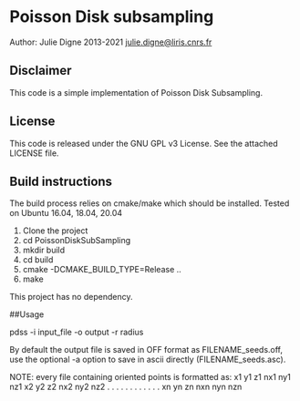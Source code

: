 # Poisson Disk subsampling

Author: Julie Digne 2013-2021
julie.digne@liris.cnrs.fr

## Disclaimer

This code is a simple implementation of Poisson Disk Subsampling.

## License

This code is released under the GNU GPL v3 License. See the attached LICENSE file.

## Build instructions

The build process relies on cmake/make which should be installed. Tested on Ubuntu 16.04, 18.04, 20.04

1) Clone the project
2) cd PoissonDiskSubSampling
3) mkdir build
4) cd build
5) cmake -DCMAKE_BUILD_TYPE=Release ..
6) make

This project has no dependency.

##Usage

pdss -i input_file -o output -r radius 

By default the output file is saved in OFF format as FILENAME_seeds.off, use the optional -a option to save in ascii directly (FILENAME_seeds.asc).

NOTE: every file containing oriented points is formatted as:
x1	y1	z1	nx1	ny1	nz1
x2	y2	z2	nx2	ny2	nz2
.	.	.	.	.	.
.	.	.	.	.	.
xn	yn	zn	nxn	nyn	nzn

